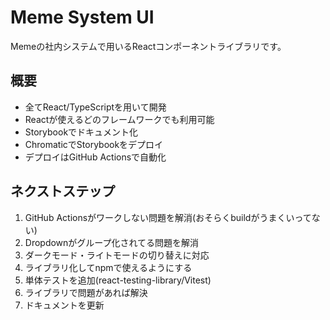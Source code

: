# Meme System UI  
Memeの社内システムで用いるReactコンポーネントライブラリです。  

## 概要  
- 全てReact/TypeScriptを用いて開発  
- Reactが使えるどのフレームワークでも利用可能  
- Storybookでドキュメント化  
- ChromaticでStorybookをデプロイ  
- デプロイはGitHub Actionsで自動化  

## ネクストステップ  
1. GitHub Actionsがワークしない問題を解消(おそらくbuildがうまくいってない)  
2. Dropdownがグループ化されてる問題を解消  
3. ダークモード・ライトモードの切り替えに対応  
4. ライブラリ化してnpmで使えるようにする  
5. 単体テストを追加(react-testing-library/Vitest)  
6. ライブラリで問題があれば解決  
7. ドキュメントを更新  